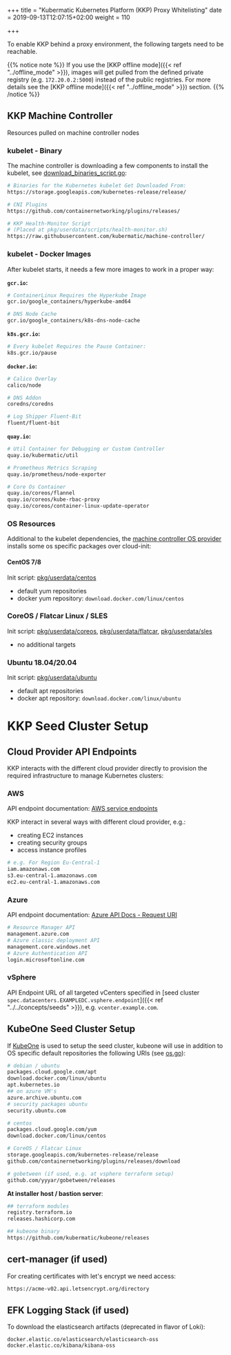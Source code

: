 +++
title = "Kubermatic Kubernetes Platform (KKP) Proxy Whitelisting"
date = 2019-09-13T12:07:15+02:00
weight = 110

+++

To enable KKP behind a proxy environment, the following targets need to be reachable.

{{% notice note %}}
If you use the [KKP offline mode]({{< ref "../offline_mode" >}}), images will get pulled from the defined private registry (e.g. `172.20.0.2:5000`) instead of the public registries. For more details see the [KKP offline mode]({{< ref "../offline_mode" >}}) section.
{{% /notice %}}

## KKP Machine Controller

Resources pulled on machine controller nodes

### kubelet - Binary

The machine controller is downloading a few components to install the kubelet, see [download_binaries_script.go](https://github.com/kubermatic/machine-controller/blob/master/pkg/userdata/helper/download_binaries_script.go):

```bash
# Binaries for the Kubernetes kubelet Get Downloaded From:
https://storage.googleapis.com/kubernetes-release/release/

# CNI Plugins
https://github.com/containernetworking/plugins/releases/

# KKP Health-Monitor Script
# (Placed at pkg/userdata/scripts/health-monitor.sh)
https://raw.githubusercontent.com/kubermatic/machine-controller/
```

### kubelet - Docker Images

After kubelet starts, it needs a few more images to work in a proper way:

**`gcr.io`:**

```bash
# ContainerLinux Requires the Hyperkube Image
gcr.io/google_containers/hyperkube-amd64

# DNS Node Cache
gcr.io/google_containers/k8s-dns-node-cache
```

**`k8s.gcr.io`:**

```bash
# Every kubelet Requires the Pause Container:
k8s.gcr.io/pause
```

**`docker.io`:**

```bash
# Calico Overlay
calico/node

# DNS Addon
coredns/coredns

# Log Shipper Fluent-Bit
fluent/fluent-bit
```

**`quay.io`:**

```bash
# Util Container for Debugging or Custom Controller
quay.io/kubermatic/util

# Prometheus Metrics Scraping
quay.io/prometheus/node-exporter

# Core Os Container
quay.io/coreos/flannel
quay.io/coreos/kube-rbac-proxy
quay.io/coreos/container-linux-update-operator
```

### OS Resources
Additional to the kubelet dependencies, the [machine controller OS provider](https://github.com/kubermatic/machine-controller/tree/master/pkg/userdata) installs some os specific packages over cloud-init:

#### CentOS 7/8
Init script: [pkg/userdata/centos](https://github.com/kubermatic/machine-controller/tree/master/pkg/userdata/centos)

- default yum repositories
- docker yum repository: `download.docker.com/linux/centos`

### CoreOS / Flatcar Linux / SLES
Init script: [pkg/userdata/coreos](https://github.com/kubermatic/machine-controller/tree/master/pkg/userdata/coreos), [pkg/userdata/flatcar](https://github.com/kubermatic/machine-controller/blob/master/pkg/userdata/flatcar), [pkg/userdata/sles](https://github.com/kubermatic/machine-controller/tree/master/pkg/userdata/sles)

- no additional targets

### Ubuntu 18.04/20.04
Init script: [pkg/userdata/ubuntu](https://github.com/kubermatic/machine-controller/tree/master/pkg/userdata/ubuntu)

- default apt repositories
- docker apt repository: `download.docker.com/linux/ubuntu`

# KKP Seed Cluster Setup

## Cloud Provider API Endpoints
KKP interacts with the different cloud provider directly to provision the required infrastructure to manage Kubernetes clusters:

### AWS
API endpoint documentation: [AWS service endpoints](https://docs.aws.amazon.com/general/latest/gr/rande.html)

KKP interact in several ways with different cloud provider, e.g.:
- creating EC2 instances
- creating security groups
- access instance profiles

```bash
# e.g. For Region Eu-Central-1
iam.amazonaws.com
s3.eu-central-1.amazonaws.com
ec2.eu-central-1.amazonaws.com
```

### Azure
API endpoint documentation: [Azure API Docs - Request URI](https://docs.microsoft.com/en-us/rest/api/azure/#request-uri)
```bash
# Resource Manager API
management.azure.com
# Azure classic deployment API
management.core.windows.net
# Azure Authentication API
login.microsoftonline.com

```

### vSphere
API Endpoint URL of all targeted vCenters specified in [seed cluster `spec.datacenters.EXAMPLEDC.vsphere.endpoint`]({{< ref "../../concepts/seeds" >}}), e.g. `vcenter.example.com`.


## KubeOne Seed Cluster Setup

If [KubeOne](https://github.com/kubermatic/kubeone) is used to setup the seed cluster, kubeone will use in addition to OS specific default repositories the following URIs (see [os.go](https://github.com/kubermatic/kubeone/blob/master/pkg/scripts/os.go)):

```bash
# debian / ubuntu
packages.cloud.google.com/apt
download.docker.com/linux/ubuntu
apt.kubernetes.io
## on azure VM's
azure.archive.ubuntu.com
# security packages ubuntu
security.ubuntu.com

# centos
packages.cloud.google.com/yum
download.docker.com/linux/centos

# CoreOS / Flatcar Linux
storage.googleapis.com/kubernetes-release/release
github.com/containernetworking/plugins/releases/download

# gobetween (if used, e.g. at vsphere terraform setup)
github.com/yyyar/gobetween/releases
```
**At installer host / bastion server**:
```bash
## terraform modules
registry.terraform.io
releases.hashicorp.com

## kubeone binary
https://github.com/kubermatic/kubeone/releases
```

## cert-manager (if used)
For creating certificates with let's encrypt we need access:

```bash
https://acme-v02.api.letsencrypt.org/directory
```

## EFK Logging Stack (if used)
To download the elasticsearch artifacts (deprecated in flavor of Loki):

```
docker.elastic.co/elasticsearch/elasticsearch-oss
docker.elastic.co/kibana/kibana-oss
```
